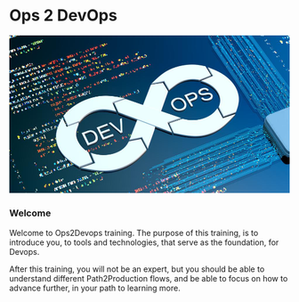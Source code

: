 # Ops 2 DevOps 
![devops](frontpage_logo.jpg)


### Welcome

Welcome to Ops2Devops training.
The purpose of this training, is to introduce you, to tools and technologies, that serve as the foundation, for Devops.

After this training, you will not be an expert, but you should be able to understand different Path2Production flows, and be able to focus on how to advance further, in your path to learning more.

